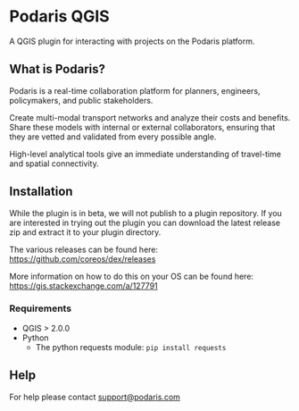 # Podaris QGIS

A QGIS plugin for interacting with projects on the Podaris platform.

## What is Podaris?

Podaris is a real-time collaboration platform for planners, engineers, policymakers, and public stakeholders.

Create multi-modal transport networks and analyze their costs and benefits. Share these models with internal or external collaborators, ensuring that they are vetted and validated from every possible angle.

High-level analytical tools give an immediate understanding of travel-time and spatial connectivity.

## Installation

While the plugin is in beta, we will not publish to a plugin repository. If you
are interested in trying out the plugin you can download the latest release zip
and extract it to your plugin directory.

The various releases can be found here: https://github.com/coreos/dex/releases

More information on how to do this on your OS can be found here:
https://gis.stackexchange.com/a/127791

### Requirements

- QGIS > 2.0.0
- Python
  - The python requests module: `pip install requests`
  
## Help
For help please contact support@podaris.com
